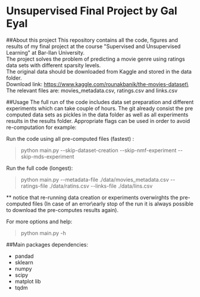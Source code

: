 # Unsupervised Final Project by Gal Eyal

##About this project
This repository contains all the code, figures and results of my final project at the course "Supervised and Unsupervised Learning" at Bar-Ilan University.\
The project solves the problem of predicting a movie genre using ratings data sets with different sparsity levels.\
The original data should be downloaded from Kaggle and stored in the data folder.\
Download link: https://www.kaggle.com/rounakbanik/the-movies-dataset\
The relevant files are: movies_metadata.csv, ratings.csv and links.csv

##Usage
The full run of the code includes data set preparation and different experiments which can take couple of hours.
The git already consist the pre computed data sets as pickles in the data folder as well as all experiments results in the results folder.
Appropriate flags can be used in order to avoid re-computation for example:

Run the code using all pre-computed files (fastest) :
>python main.py --skip-dataset-creation --skip-nmf-experiment --skip-mds-experiment

Run the full code (longest):
>python main.py --metadata-file ./data/movies_metadata.csv --ratings-file ./data/ratins.csv --links-file ./data/lins.csv

** notice that re-running data creation or experiments overwirghts the pre-computed files
(In case of an error\early stop of the run it is always possible to download the pre-computes results again).

For more options and help:
>python main.py -h

##Main packages dependencies:
- pandad
- sklearn
- numpy
- scipy
- matplot lib
- tqdm